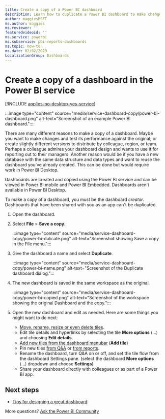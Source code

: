 ```yaml
---
title: Create a copy of a Power BI dashboard
description: Learn how to duplicate a Power BI dashboard to make changes and test its performance against the original.
author: maggiesMSFT
ms.author: maggies
ms.reviewer: ''
featuredvideoid: ''
ms.service: powerbi
ms.subservice: pbi-reports-dashboards
ms.topic: how-to
ms.date: 02/02/2023
LocalizationGroup: Dashboards
---
```

# Create a copy of a dashboard in the Power BI service

[!INCLUDE [applies-no-desktop-yes-service](../includes/applies-no-desktop-yes-service.md)]

:::image type="content" source="media/service-dashboard-copy/power-bi-dashboard.png" alt-text="Screenshot of an example Power BI dashboard.":::

 There are many different reasons to make a copy of a dashboard. Maybe you want to make changes and test its performance against the original; or create slightly different versions to distribute by colleague, region, or team. Perhaps a colleague admires your dashboard design and wants to use it for reporting out to their managers. Another reason would be if you have a new database with the same data structure and data types and want to reuse the dashboard you've already created. This can be done but would require work in Power BI Desktop.

Dashboards are created and copied using the Power BI service and can be viewed in Power BI mobile and Power BI Embedded. Dashboards aren't available in Power BI Desktop.

To make a copy of a dashboard, you must be the dashboard *creator*. Dashboards that have been shared with you as an app can't be duplicated.

1. Open the dashboard.
2. Select **File** > **Save a copy**.

   :::image type="content" source="media/service-dashboard-copy/power-bi-dulicate.png" alt-text="Screenshot showing Save a copy in the File menu.":::
3. Give the dashboard a name and select **Duplicate**.

   :::image type="content" source="media/service-dashboard-copy/power-bi-name.png" alt-text="Screenshot of the Duplicate dashboard dialog.":::
4. The new dashboard is saved in the same workspace as the original.

   :::image type="content" source="media/service-dashboard-copy/power-bi-copied.png" alt-text="Screenshot of the workspace showing the original Dashboard and the copy.":::

5. Open the new dashboard and edit as needed. Here are some things you might want to do next:

    - [Move, rename, resize or even delete tiles](service-dashboard-edit-tile.md).
    - Edit tile details and hyperlinks by selecting the tile **More options** (...) and choosing **Edit details**.
    - [Add new tiles from the dashboard menubar](service-dashboard-add-widget.md) (**Add tile**)
    - Pin new tiles [from Q&A](service-dashboard-pin-tile-from-q-and-a.md) or [from reports](service-dashboard-create.md).
    - Rename the dashboard, turn Q&A on or off, and set the tile flow from the dashboard Settings pane. (select the dashboard **More options** (...) dropdown and choose **Settings**)
    - Share your dashboard directly with colleagues or as part of a Power BI app.

## Next steps

* [Tips for designing a great dashboard](service-dashboards-design-tips.md)

More questions? [Ask the Power BI Community](https://community.powerbi.com/)
